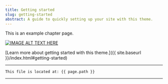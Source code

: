 ```yaml
---
title: Getting started
slug: getting-started
abstract: A guide to quickly setting up your site with this theme.
---
```


This is an example chapter page.

[![IMAGE ALT TEXT HERE](https://img.youtube.com/vi/ypzUOF0yZuY/0.jpg)](https://www.youtube.com/watch?v=ypzUOF0yZuY)

[Learn more about getting started with this theme.]({{ site.baseurl }}/index.html#getting-started)

---
```
This file is located at: {{ page.path }}
```
---
    
